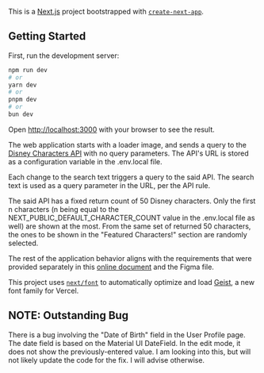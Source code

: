 This is a [Next.js](https://nextjs.org) project bootstrapped with [`create-next-app`](https://nextjs.org/docs/app/api-reference/cli/create-next-app).

## Getting Started

First, run the development server:

```bash
npm run dev
# or
yarn dev
# or
pnpm dev
# or
bun dev
```

Open [http://localhost:3000](http://localhost:3000) with your browser to see the result.

The web application starts with a loader image, and sends a query to the [Disney Characters API](https://api.disney.dev/character) with no query parameters. The API's URL is stored as a configuration variable in the .env.local file.

Each change to the search text triggers a query to the said API. The search text is used as a query parameter in the URL, per the API rule.

The said API has a fixed return count of 50 Disney characters. Only the first n characters (n being equal to the NEXT_PUBLIC_DEFAULT_CHARACTER_COUNT value in the .env.local file as well) are shown at the most. From the same set of returned 50 characters, the ones to be shown in the "Featured Characters!" section are randomly selected.

The rest of the application behavior aligns with the requirements that were provided separately in this [online document](https://docs.google.com/document/d/1A0vzejKfHYXPC9eSY7dqBEkSlZj-fmEPcvZAbtQT10U/edit?tab=t.0) and the Figma file.

This project uses [`next/font`](https://nextjs.org/docs/app/building-your-application/optimizing/fonts) to automatically optimize and load [Geist](https://vercel.com/font), a new font family for Vercel.

## NOTE: Outstanding Bug

There is a bug involving the "Date of Birth" field in the User Profile page.  The date field is based on the Material UI DateField.  In the edit mode, it does not show the previously-entered value.  I am looking into this, but will not likely update the code for the fix.  I will advise otherwise.
